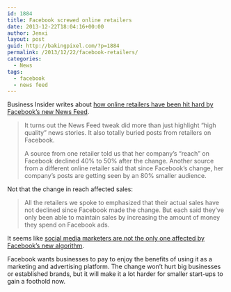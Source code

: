 ```yaml
---
id: 1884
title: Facebook screwed online retailers
date: 2013-12-22T18:04:16+00:00
author: Jenxi
layout: post
guid: http://bakingpixel.com/?p=1884
permalink: /2013/12/22/facebook-retailers/
categories:
  - News
tags:
  - facebook
  - news feed
---
```

Business Insider writes about [how online retailers have been hit hard by Facebook’s new News Feed](http://www.businessinsider.com/facebook-screwed-lots-of-retailers-2013-12).

> It turns out the News Feed tweak did more than just highlight “high quality” news stories. It also totally buried posts from retailers on Facebook.
> 
> A source from one retailer told us that her company’s “reach” on Facebook declined 40% to 50% after the change. Another source from a different online retailer said that since Facebook&#8217;s change, her company&#8217;s posts are getting seen by an 80% smaller audience. 

Not that the change in reach affected sales:

> All the retailers we spoke to emphasized that their actual sales have not declined since Facebook made the change. But each said they&#8217;ve only been able to maintain sales by increasing the amount of money they spend on Facebook ads. 

It seems like [social media marketers are not the only one affected by Facebook’s new algorithm](http://bakingpixel.com/2013/12/facebook-social-media-marketers/).

Facebook wants businesses to pay to enjoy the benefits of using it as a marketing and advertising platform. The change won’t hurt big businesses or established brands, but it will make it a lot harder for smaller start-ups to gain a foothold now.